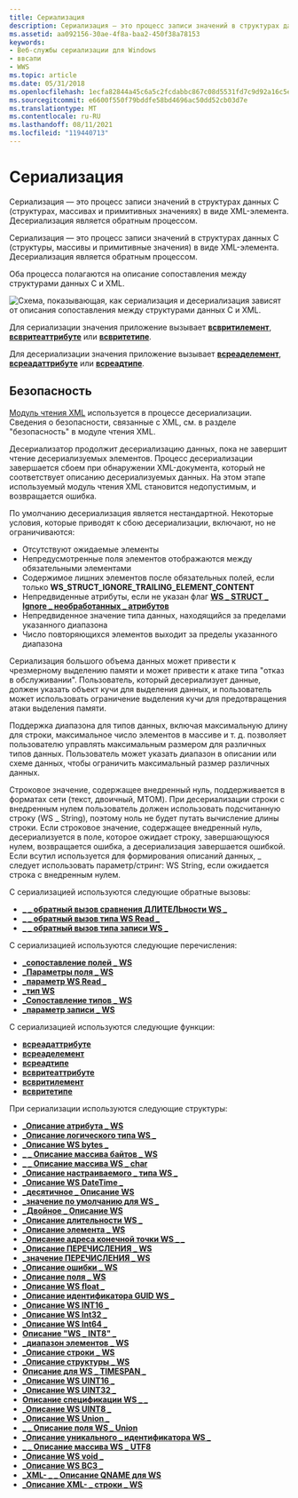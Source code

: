 ```yaml
---
title: Сериализация
description: Сериализация — это процесс записи значений в структурах данных C (структурах, массивах и примитивных значениях) в виде XML-элемента. Десериализация является обратным процессом.
ms.assetid: aa092156-30ae-4f8a-baa2-450f38a78153
keywords:
- Веб-службы сериализации для Windows
- ввсапи
- WWS
ms.topic: article
ms.date: 05/31/2018
ms.openlocfilehash: 1ecfa82844a45c6a5c2fcdabbc867c08d5531fd7c9d92a16c5eb8cbd9090af01
ms.sourcegitcommit: e6600f550f79bddfe58bd4696ac50dd52cb03d7e
ms.translationtype: MT
ms.contentlocale: ru-RU
ms.lasthandoff: 08/11/2021
ms.locfileid: "119440713"
---
```

# <a name="serialization"></a>Сериализация

Сериализация — это процесс записи значений в структурах данных C (структурах, массивах и примитивных значениях) в виде XML-элемента. Десериализация является обратным процессом.


Сериализация — это процесс записи значений в структурах данных C (структуры, массивы и примитивные значения) в виде XML-элемента. Десериализация является обратным процессом.

Оба процесса полагаются на описание сопоставления между структурами данных C и XML.

![Схема, показывающая, как сериализация и десериализация зависят от описания сопоставления между структурами данных C и XML.](images/xmlmapping.png)

Для сериализации значения приложение вызывает [**всвритилемент**](/windows/desktop/api/WebServices/nf-webservices-wswriteelement), [**всвритеаттрибуте**](/windows/desktop/api/WebServices/nf-webservices-wswriteattribute) или [**всвритетипе**](/windows/desktop/api/WebServices/nf-webservices-wswritetype).

Для десериализации значения приложение вызывает [**всреаделемент**](/windows/desktop/api/WebServices/nf-webservices-wsreadelement), [**всреадаттрибуте**](/windows/desktop/api/WebServices/nf-webservices-wsreadattribute) или [**всреадтипе**](/windows/desktop/api/WebServices/nf-webservices-wsreadtype).

## <a name="security"></a>Безопасность

[Модуль чтения XML](xml-reader.md) используется в процессе десериализации. Сведения о безопасности, связанные с XML, см. в разделе "безопасность" в модуле чтения XML.

Десериализатор продолжит десериализацию данных, пока не завершит чтение десериализуемых элементов. Процесс десериализации завершается сбоем при обнаружении XML-документа, который не соответствует описанию десериализуемых данных. На этом этапе используемый модуль чтения XML становится недопустимым, и возвращается ошибка.

По умолчанию десериализация является нестандартной. Некоторые условия, которые приводят к сбою десериализации, включают, но не ограничиваются:

-   Отсутствуют ожидаемые элементы
-   Непредусмотренные поля элементов отображаются между обязательными элементами
-   Содержимое лишних элементов после обязательных полей, если только **WS_STRUCT_IGNORE_TRAILING_ELEMENT_CONTENT**
-   Непредвиденные атрибуты, если не указан флаг [**WS \_ STRUCT \_ Ignore \_ необработанных \_ атрибутов**](https://msdn.microsoft.com/library/Dd323454(v=VS.85).aspx)
-   Непредвиденное значение типа данных, находящийся за пределами указанного диапазона
-   Число повторяющихся элементов выходит за пределы указанного диапазона

Сериализация большого объема данных может привести к чрезмерному выделению памяти и может привести к атаке типа "отказ в обслуживании". Пользователь, который десериализует данные, должен указать объект кучи для выделения данных, и пользователь может использовать ограничение выделения кучи для предотвращения атаки выделения памяти.

Поддержка диапазона для типов данных, включая максимальную длину для строки, максимальное число элементов в массиве и т. д. позволяет пользователю управлять максимальным размером для различных типов данных. Пользователь может указать диапазон в описании или схеме данных, чтобы ограничить максимальный размер различных данных.

Строковое значение, содержащее внедренный нуль, поддерживается в форматах сети (текст, двоичный, MTOM). При десериализации строки с внедренным нулем пользователь должен использовать подсчитанную строку (WS \_ String), поэтому ноль не будет путать вычисление длины строки. Если строковое значение, содержащее внедренный нуль, десериализуется в поле, которое ожидает строку, завершающуюся нулем, возвращается ошибка, а десериализация завершается ошибкой. Если всутил используется для формирования описаний данных, \_ следует использовать параметр/стринг: WS String, если ожидается строка с внедренным нулем.

С сериализацией используются следующие обратные вызовы:

-   [**\_ \_ обратный вызов сравнения ДЛИТЕЛЬности WS \_**](/windows/desktop/api/WebServices/nc-webservices-ws_duration_comparison_callback)
-   [**\_ \_ обратный вызов типа WS Read \_**](/windows/desktop/api/WebServices/nc-webservices-ws_read_type_callback)
-   [**\_ \_ обратный вызов типа записи WS \_**](/windows/desktop/api/WebServices/nc-webservices-ws_write_type_callback)

С сериализацией используются следующие перечисления:

-   [**\_сопоставление полей \_ WS**](/windows/desktop/api/WebServices/ne-webservices-ws_field_mapping)
-   [**\_Параметры поля \_ WS**](/windows/win32/api/webservices/ne-webservices-ws_xml_reader_encoding_type)
-   [**\_параметр WS Read \_**](/windows/desktop/api/WebServices/ne-webservices-ws_read_option)
-   [**\_тип WS**](/windows/desktop/api/WebServices/ne-webservices-ws_type)
-   [**\_Сопоставление типов \_ WS**](/windows/desktop/api/WebServices/ne-webservices-ws_type_mapping)
-   [**\_параметр записи \_ WS**](/windows/desktop/api/WebServices/ne-webservices-ws_write_option)

С сериализацией используются следующие функции:

-   [**всреадаттрибуте**](/windows/desktop/api/WebServices/nf-webservices-wsreadattribute)
-   [**всреаделемент**](/windows/desktop/api/WebServices/nf-webservices-wsreadelement)
-   [**всреадтипе**](/windows/desktop/api/WebServices/nf-webservices-wsreadtype)
-   [**всвритеаттрибуте**](/windows/desktop/api/WebServices/nf-webservices-wswriteattribute)
-   [**всвритилемент**](/windows/desktop/api/WebServices/nf-webservices-wswriteelement)
-   [**всвритетипе**](/windows/desktop/api/WebServices/nf-webservices-wswritetype)

При сериализации используются следующие структуры:

-   [**\_Описание атрибута \_ WS**](/windows/desktop/api/WebServices/ns-webservices-ws_attribute_description)
-   [**\_Описание логического типа WS \_**](/windows/desktop/api/WebServices/ns-webservices-ws_bool_description)
-   [**\_Описание WS bytes \_**](/windows/desktop/api/WebServices/ns-webservices-ws_bytes_description)
-   [**\_ \_ Описание массива байтов \_ WS**](/windows/desktop/api/WebServices/ns-webservices-ws_byte_array_description)
-   [**\_ \_ Описание массива WS \_ char**](/windows/desktop/api/WebServices/ns-webservices-ws_char_array_description)
-   [**\_Описание настраиваемого \_ типа WS \_**](/windows/desktop/api/WebServices/ns-webservices-ws_custom_type_description)
-   [**\_Описание WS DateTime \_**](/windows/desktop/api/WebServices/ns-webservices-ws_datetime_description)
-   [**\_десятичное \_ Описание WS**](/windows/desktop/api/WebServices/ns-webservices-ws_decimal_description)
-   [**\_значение по умолчанию для WS \_**](/windows/desktop/api/WebServices/ns-webservices-ws_default_value)
-   [**\_Двойное \_ Описание WS**](/windows/desktop/api/WebServices/ns-webservices-ws_double_description)
-   [**\_Описание длительности WS \_**](/windows/desktop/api/WebServices/ns-webservices-ws_duration_description)
-   [**\_Описание элемента \_ WS**](/windows/desktop/api/WebServices/ns-webservices-ws_element_description)
-   [**\_Описание адреса конечной точки WS \_ \_**](/windows/desktop/api/WebServices/ns-webservices-ws_endpoint_address_description)
-   [**\_Описание ПЕРЕЧИСЛЕНИЯ \_ WS**](/windows/desktop/api/WebServices/ns-webservices-ws_enum_description)
-   [**\_значение ПЕРЕЧИСЛЕНИЯ \_ WS**](/windows/desktop/api/WebServices/ns-webservices-ws_enum_value)
-   [**\_Описание ошибки \_ WS**](/windows/desktop/api/WebServices/ns-webservices-ws_fault_description)
-   [**\_Описание поля \_ WS**](/windows/desktop/api/WebServices/ns-webservices-ws_field_description)
-   [**\_Описание WS float \_**](/windows/desktop/api/WebServices/ns-webservices-ws_float_description)
-   [**\_Описание идентификатора GUID WS \_**](/windows/desktop/api/WebServices/ns-webservices-ws_guid_description)
-   [**\_Описание WS INT16 \_**](/windows/desktop/api/WebServices/ns-webservices-ws_int16_description)
-   [**\_Описание WS Int32 \_**](/windows/desktop/api/WebServices/ns-webservices-ws_int32_description)
-   [**\_Описание WS Int64 \_**](/windows/desktop/api/WebServices/ns-webservices-ws_int64_description)
-   [**Описание "WS \_ INT8" \_**](/windows/desktop/api/WebServices/ns-webservices-ws_int8_description)
-   [**\_диапазон элементов \_ WS**](/windows/desktop/api/WebServices/ns-webservices-ws_item_range)
-   [**\_Описание строки \_ WS**](/windows/desktop/api/WebServices/ns-webservices-ws_string_description)
-   [**\_Описание структуры \_ WS**](/windows/desktop/api/WebServices/ns-webservices-ws_struct_description)
-   [**Описание для WS \_ TIMESPAN \_**](/windows/desktop/api/WebServices/ns-webservices-ws_timespan_description)
-   [**\_Описание WS UINT16 \_**](/windows/desktop/api/WebServices/ns-webservices-ws_uint16_description)
-   [**\_Описание WS UINT32 \_**](/windows/desktop/api/WebServices/ns-webservices-ws_uint32_description)
-   [**Описание спецификации WS \_ \_**](/windows/desktop/api/WebServices/ns-webservices-ws_uint64_description)
-   [**\_Описание WS UINT8 \_**](/windows/desktop/api/WebServices/ns-webservices-ws_uint8_description)
-   [**\_Описание WS Union \_**](/windows/desktop/api/WebServices/ns-webservices-ws_union_description)
-   [**\_ \_ Описание поля WS \_ Union**](/windows/desktop/api/WebServices/ns-webservices-ws_union_field_description)
-   [**\_Описание уникального \_ идентификатора WS \_**](/windows/desktop/api/WebServices/ns-webservices-ws_unique_id_description)
-   [**\_ \_ Описание массива WS \_ UTF8**](/windows/desktop/api/WebServices/ns-webservices-ws_utf8_array_description)
-   [**\_Описание WS void \_**](/windows/desktop/api/WebServices/ns-webservices-ws_void_description)
-   [**\_Описание WS ВСЗ \_**](/windows/desktop/api/WebServices/ns-webservices-ws_wsz_description)
-   [**\_XML- \_ \_ Описание QNAME для WS**](/windows/desktop/api/WebServices/ns-webservices-ws_xml_qname_description)
-   [**\_Описание XML- \_ строки \_ WS**](/windows/desktop/api/WebServices/ns-webservices-ws_xml_string_description)

 

 




